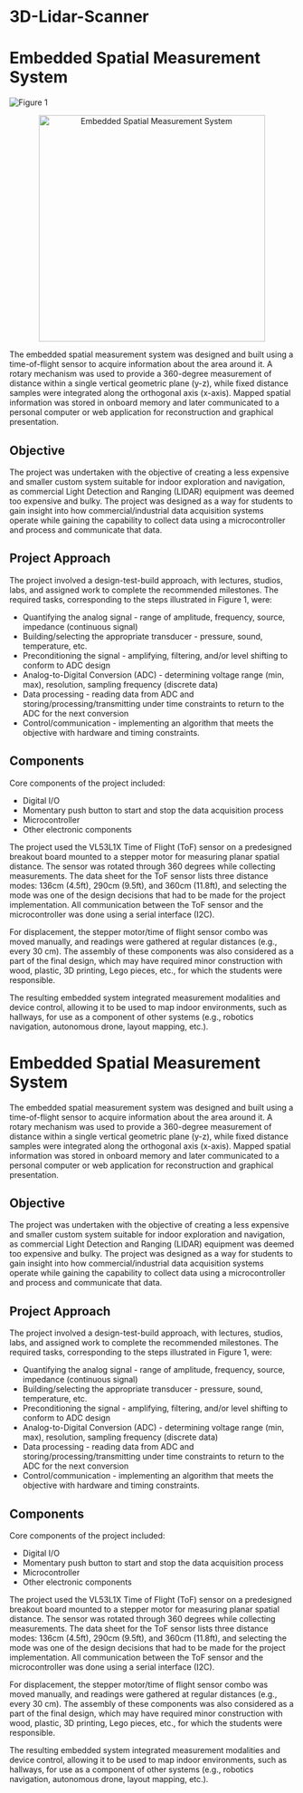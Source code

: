 # 3D-Lidar-Scanner
# Embedded Spatial Measurement System
![Figure 1](https://cdn.discordapp.com/attachments/514241789478174727/1097062007657734174/IMG_7747.png)
<p align="center">
  <img src="https://cdn.discordapp.com/attachments/514241789478174727/1097062007657734174/IMG_7747.png" alt="Embedded Spatial Measurement System" width="400"/>
</p>



The embedded spatial measurement system was designed and built using a time-of-flight sensor to acquire information about the area around it. A rotary mechanism was used to provide a 360-degree measurement of distance within a single vertical geometric plane (y-z), while fixed distance samples were integrated along the orthogonal axis (x-axis). Mapped spatial information was stored in onboard memory and later communicated to a personal computer or web application for reconstruction and graphical presentation.

## Objective

The project was undertaken with the objective of creating a less expensive and smaller custom system suitable for indoor exploration and navigation, as commercial Light Detection and Ranging (LIDAR) equipment was deemed too expensive and bulky. The project was designed as a way for students to gain insight into how commercial/industrial data acquisition systems operate while gaining the capability to collect data using a microcontroller and process and communicate that data.

## Project Approach

The project involved a design-test-build approach, with lectures, studios, labs, and assigned work to complete the recommended milestones. The required tasks, corresponding to the steps illustrated in Figure 1, were:

- Quantifying the analog signal - range of amplitude, frequency, source, impedance (continuous signal)
- Building/selecting the appropriate transducer - pressure, sound, temperature, etc.
- Preconditioning the signal - amplifying, filtering, and/or level shifting to conform to ADC design
- Analog-to-Digital Conversion (ADC) - determining voltage range (min, max), resolution, sampling frequency (discrete data)
- Data processing - reading data from ADC and storing/processing/transmitting under time constraints to return to the ADC for the next conversion
- Control/communication - implementing an algorithm that meets the objective with hardware and timing constraints.

## Components

Core components of the project included:

- Digital I/O
- Momentary push button to start and stop the data acquisition process
- Microcontroller
- Other electronic components

The project used the VL53L1X Time of Flight (ToF) sensor on a predesigned breakout board mounted to a stepper motor for measuring planar spatial distance. The sensor was rotated through 360 degrees while collecting measurements. The data sheet for the ToF sensor lists three distance modes: 136cm (4.5ft), 290cm (9.5ft), and 360cm (11.8ft), and selecting the mode was one of the design decisions that had to be made for the project implementation. All communication between the ToF sensor and the microcontroller was done using a serial interface (I2C).

For displacement, the stepper motor/time of flight sensor combo was moved manually, and readings were gathered at regular distances (e.g., every 30 cm). The assembly of these components was also considered as a part of the final design, which may have required minor construction with wood, plastic, 3D printing, Lego pieces, etc., for which the students were responsible.

The resulting embedded system integrated measurement modalities and device control, allowing it to be used to map indoor environments, such as hallways, for use as a component of other systems (e.g., robotics navigation, autonomous drone, layout mapping, etc.).
# Embedded Spatial Measurement System

The embedded spatial measurement system was designed and built using a time-of-flight sensor to acquire information about the area around it. A rotary mechanism was used to provide a 360-degree measurement of distance within a single vertical geometric plane (y-z), while fixed distance samples were integrated along the orthogonal axis (x-axis). Mapped spatial information was stored in onboard memory and later communicated to a personal computer or web application for reconstruction and graphical presentation.

## Objective

The project was undertaken with the objective of creating a less expensive and smaller custom system suitable for indoor exploration and navigation, as commercial Light Detection and Ranging (LIDAR) equipment was deemed too expensive and bulky. The project was designed as a way for students to gain insight into how commercial/industrial data acquisition systems operate while gaining the capability to collect data using a microcontroller and process and communicate that data.

## Project Approach

The project involved a design-test-build approach, with lectures, studios, labs, and assigned work to complete the recommended milestones. The required tasks, corresponding to the steps illustrated in Figure 1, were:

- Quantifying the analog signal - range of amplitude, frequency, source, impedance (continuous signal)
- Building/selecting the appropriate transducer - pressure, sound, temperature, etc.
- Preconditioning the signal - amplifying, filtering, and/or level shifting to conform to ADC design
- Analog-to-Digital Conversion (ADC) - determining voltage range (min, max), resolution, sampling frequency (discrete data)
- Data processing - reading data from ADC and storing/processing/transmitting under time constraints to return to the ADC for the next conversion
- Control/communication - implementing an algorithm that meets the objective with hardware and timing constraints.

## Components

Core components of the project included:

- Digital I/O
- Momentary push button to start and stop the data acquisition process
- Microcontroller
- Other electronic components

The project used the VL53L1X Time of Flight (ToF) sensor on a predesigned breakout board mounted to a stepper motor for measuring planar spatial distance. The sensor was rotated through 360 degrees while collecting measurements. The data sheet for the ToF sensor lists three distance modes: 136cm (4.5ft), 290cm (9.5ft), and 360cm (11.8ft), and selecting the mode was one of the design decisions that had to be made for the project implementation. All communication between the ToF sensor and the microcontroller was done using a serial interface (I2C).

For displacement, the stepper motor/time of flight sensor combo was moved manually, and readings were gathered at regular distances (e.g., every 30 cm). The assembly of these components was also considered as a part of the final design, which may have required minor construction with wood, plastic, 3D printing, Lego pieces, etc., for which the students were responsible.

The resulting embedded system integrated measurement modalities and device control, allowing it to be used to map indoor environments, such as hallways, for use as a component of other systems (e.g., robotics navigation, autonomous drone, layout mapping, etc.).
